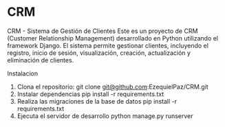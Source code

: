 # CRM
CRM - Sistema de Gestión de Clientes
Este es un proyecto de CRM (Customer Relationship Management) desarrollado en Python utilizando el framework Django. El sistema permite gestionar clientes, incluyendo el registro, inicio de sesión, visualización, creación, actualización y eliminación de clientes.

Instalacion
1. Clona el repositorio:
  git clone git@github.com:EzequielPaz/CRM.git
2. Instalar dependencias
  pip install -r requirements.txt
3. Realiza las migraciones de la base de datos
  pip install -r requirements.txt
4. Ejecuta el servidor de desarrollo
  python manage.py runserver


